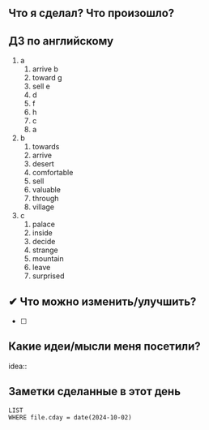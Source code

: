 ## Что я сделал? Что произошло?

## ДЗ по английскому

1. a
	1. arrive b
	2. toward g
	3. sell e
	4. d
	5. f
	6. h
	7. c
	8. a
2. b
	1. towards
	2. arrive
	3. desert
	4. comfortable
	5. sell
	6. valuable
	7. through
	8. village
3. c
	1. palace
	2. inside
	3. decide
	4. strange
	5. mountain
	6. leave
	7. surprised

## ✔ Что можно изменить/улучшить?

- [ ]

## Какие идеи/мысли меня посетили?

idea::

## Заметки сделанные в этот день
```dataview
LIST
WHERE file.cday = date(2024-10-02)
```